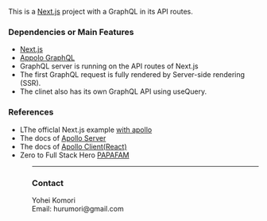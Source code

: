 This is a [Next.js](https://nextjs.org/) project with a GraphQL in its API routes. 
<html>
 <body>
<h3>Dependencies or Main Features</h3>
<ul>
  <li><a href="https://nextjs.org/" target="_blank">Next.js</a> 
<li><a href="https://www.apollographql.com/"  target="_blank">Appolo GraphQL</a> 
<li>GraphQL server is running on the API routes of Next.js
<li>The first GraphQL request is fully rendered by Server-side rendering (SSR).
<li>The clinet also has its own GraphQL API using useQuery.
</ul>
<h3>References</h3>
<ul>
<li>LThe officlal Next.js example <a href="https://github.com/vercel/next.js/tree/canary/examples/with-apollo" target="_blank">with apollo </a>
<li>The docs of <a href="https://www.apollographql.com/docs/apollo-server/" target="_blank">Apollo Server</a>
<li>The docs of <a href="https://www.apollographql.com/docs/react/" target="_blank">Apollo Client(React)</a>
<li>Zero to Full Stack Hero <a href="https://www.papareact.com/course" target="_blank">PAPAFAM</a> 
<ul>
<hr>
<h3>Contact</h3>
Yohei Komori <br>
Email: hurumori@gmail.com
  </body>
</html>
